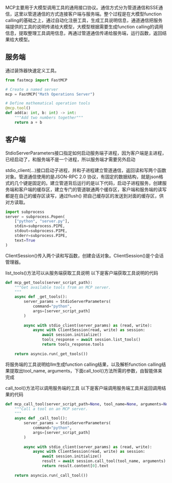 MCP主要用于大模型调用工具的通用接口协议。通信方式分为管道通信和SSE通信，这里以管道通信的方式连接客户端与服务端。整个过程是在大模型function calling的基础之上，通过自动化注册工具，生成工具说明信息，通道通信把服务端提供的工具的说明传递给大模型，大模型根据需要生成function calling的调用信息，提取整理工具调用信息，再通过管道通信传递给服务端，运行函数，返回结果给大模型。

## 服务端
通过装饰器快速定义工具。
```python
from fastmcp import FastMCP

# Create a named server
mcp = FastMCP("Math Operations Server")

# Define mathematical operation tools
@mcp.tool()
def add(a: int, b: int) -> int:
    """Add two numbers together"""
    return a + b
```

## 客户端
StdioServerParameters接口指定如何启动服务端子进程，因为客户端是主进程，已经启动了，和服务端不是一个进程，所以服务端才需要另外启动

stdio_client(...)接口启动子进程，并和子进程建立管道通信，返回读和写两个函数对象。管道通信使用的是JSON-RPC 2.0 协议，有固定的数据结构，就是json格式的几个键是固定的。建立管道背后运行的是以下代码，启动子进程服务，创建服务端和客户端的缓存区，建立专门的管道联通两个缓存区，客户端和服务端的读写都是在自己的缓存区读写，通过flush() 把自己缓存区的发送到对面的缓存区，供对方读取。
```python
import subprocess
server = subprocess.Popen(
    ["python", "server.py"],
    stdin=subprocess.PIPE,
    stdout=subprocess.PIPE,
    stderr=subprocess.PIPE,
    text=True
)
```

ClientSession()传入两个读和写函数，创建会话对象。ClientSession()是个会话管理器。

list_tools()方法可以从服务端获取工具说明
以下是客户端获取工具说明的代码
```python
def mcp_get_tools(server_script_path):
    """Get available tools from an MCP server.
    """
    async def _get_tools():
        server_params = StdioServerParameters(
            command="python",
            args=[server_script_path]
        )
        
        async with stdio_client(server_params) as (read, write):
            async with ClientSession(read, write) as session:
                await session.initialize()
                tools_response = await session.list_tools()
                return tools_response.tools
    
    return asyncio.run(_get_tools())
```

将服务端的工具说明给llm生成function calling结果，以及解析function calling结果提取出tool_name, arguments，下面call_tool()方法所需的参数，由智能体来完成

call_tool()方法可以调用服务端的工具
以下是客户端调用服务端工具并返回调用结果的代码
```python
def mcp_call_tool(server_script_path=None, tool_name=None, arguments=None):
    """Call a tool on an MCP server.
    """
    async def _call_tool():
        server_params = StdioServerParameters(
            command="python",
            args=[server_script_path]
        )
        
        async with stdio_client(server_params) as (read, write):
            async with ClientSession(read, write) as session:
                await session.initialize()
                result = await session.call_tool(tool_name, arguments)
                return result.content[0].text
    
    return asyncio.run(_call_tool())
```
